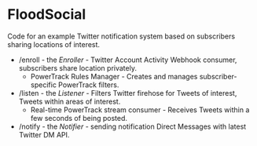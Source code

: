 # FloodSocial

Code for an example Twitter notification system based on subscribers sharing locations of interest.

+ /enroll - the _Enroller_ - Twitter Account Activity Webhook consumer, subscribers share location privately.
  + PowerTrack Rules Manager - Creates and manages subscriber-specific PowerTrack filters. 
+ /listen - the _Listener_ - Filters Twitter firehose for Tweets of interest, Tweets within areas of interest. 
  + Real-time PowerTrack stream consumer - Receives Tweets within a few seconds of being posted.  
+ /notify - the _Notifier_ - sending notification Direct Messages with latest Twitter DM API.
